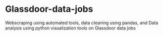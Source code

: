 # Glassdoor-data-jobs
Webscraping using automated tools, data cleaning using pandas, and Data analysis using python visualization tools on Glassdoor data jobs
